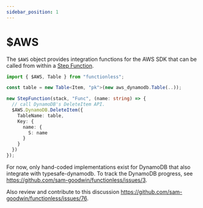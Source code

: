 ```yaml
---
sidebar_position: 1
---
```


# $AWS

The `$AWS` object provides integration functions for the AWS SDK that can be called from within a [Step Function](./05-stepfunctions/00-stepfunction.md).

```ts
import { $AWS, Table } from "functionless";

const table = new Table<Item, "pk">(new aws_dynamodb.Table(..));

new StepFunction(stack, "Func", (name: string) => {
  // call DynamoDB's DeleteItem API.
  $AWS.DynamoDB.DeleteItem({
    TableName: table,
    Key: {
      name: {
        S: name
      }
    }
  })
});
```

For now, only hand-coded implementations exist for DynamoDB that also integrate with typesafe-dynamodb. To track the DynamoDB progress, see https://github.com/sam-goodwin/functionless/issues/3.

Also review and contribute to this discussion https://github.com/sam-goodwin/functionless/issues/76.
